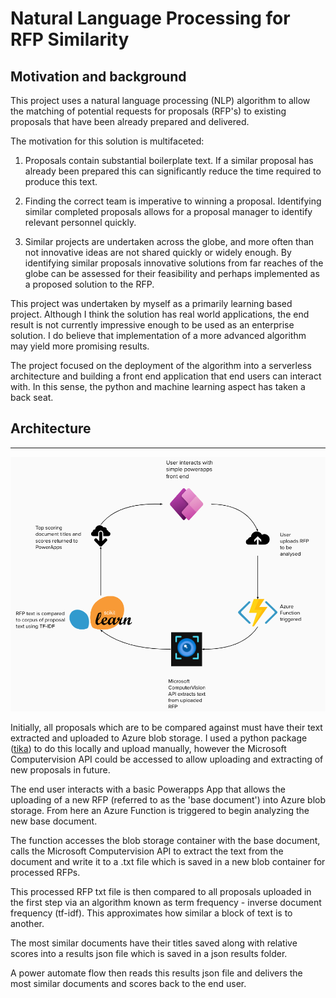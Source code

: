 
# Natural Language Processing for RFP Similarity

## Motivation and background

This project uses a natural language processing (NLP) algorithm to allow the matching of potential requests for proposals (RFP's) to existing proposals that have been already prepared and delivered.

The motivation for this solution is multifaceted:

1) Proposals contain substantial boilerplate text. If a similar proposal has already been prepared this can significantly reduce the time required to produce this text.

2) Finding the correct team is imperative to winning a proposal. Identifying similar completed proposals allows for a proposal manager to identify relevant personnel quickly.

3) Similar projects are undertaken across the globe, and more often than not innovative ideas are not shared quickly or widely enough. By identifying similar proposals innovative solutions from far reaches of the globe can be assessed for their feasibility and perhaps implemented as a proposed solution to the RFP.


This project was undertaken by myself as a primarily learning based project. Although I think the solution has real world applications, the end result is not currently impressive enough to be used as an enterprise solution. I do believe that implementation of a more advanced algorithm may yield more promising results.

The project focused on the deployment of the algorithm into a serverless architecture and building a front end application that end users can interact with. In this sense, the python and machine learning aspect has taken a back seat.


## Architecture
***

![Rough Architecture flowchart](https://raw.githubusercontent.com/jmoro0408/RFP_NLP/main/Azure/HelperFuncs/Architecture.png?token=GHSAT0AAAAAABP4RZBHSQZDX6WSZKIGVXYQYPXC6XQ)

Initially, all proposals which are to be compared against must have their text extracted and uploaded to Azure blob storage. I used a  python package ([tika](https://pypi.org/project/tika/)) to do this locally and upload manually, however the Microsoft Computervision API could be accessed to allow uploading and extracting of new proposals in future.

The end user interacts with a basic Powerapps App that allows the uploading of a new RFP (referred to as the 'base document') into Azure blob storage. From here an Azure Function is triggered to begin analyzing the new base document.

The function accesses the blob storage container with the base document, calls the Microsoft Computervision API to extract the text from the document and write it to a .txt file which is saved in a new blob container for processed RFPs.

This processed RFP txt file is then compared to all proposals uploaded in the first step via an algorithm known as term frequency - inverse document frequency (tf-idf). This approximates how similar a block of text is to another.

The most similar documents have their titles saved along with relative scores into a results json file which is saved in a json results folder.

A power automate flow then reads this results json file and delivers the most similar documents and scores back to the end user.





